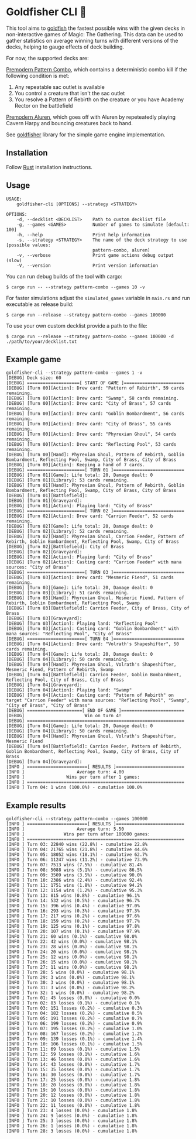 # Goldfisher CLI 🎣

This tool aims to [goldfish](https://mtg.fandom.com/wiki/Goldfishing) the fastest possible wins with the given decks in non-interactive games of Magic: The Gathering. This data can be used to gather statistics on average winning turns with different versions of the decks, helping to gauge effects of deck building.

For now, the supported decks are:

[Premodern Pattern Combo](https://scryfall.com/@Cadiac/decks/79289c7a-f60c-4eff-809e-d83f86dd37c0), which contains a deterministic combo kill if the following condition is met:
1. Any repeatable sac outlet is available
2. You control a creature that isn't the sac outlet
3. You resolve a Pattern of Rebirth on the creature or you have Academy Rector on the battlefield

[Premodern Aluren](https://scryfall.com/@Cadiac/decks/a4aa0d03-bc15-44eb-bf4e-cb95d4dc8cbc), which goes off with Aluren by repeteatedly playing Cavern Harpy and bouncing creatures back to hand.

See [goldfisher](https://github.com/Cadiac/goldfisher/) library for the simple game engine implementation.

## Installation

Follow [Rust](https://www.rust-lang.org/en-US/install.html) installation instructions.

## Usage

```console
USAGE:
    goldfisher-cli [OPTIONS] --strategy <STRATEGY>

OPTIONS:
    -d, --decklist <DECKLIST>    Path to custom decklist file
    -g, --games <GAMES>          Number of games to simulate [default: 100]
    -h, --help                   Print help information
    -s, --strategy <STRATEGY>    The name of the deck strategy to use [possible values:
                                 pattern-combo, aluren]
    -v, --verbose                Print game actions debug output (slow)
    -V, --version                Print version information

```

You can run debug builds of the tool with cargo:

```console
$ cargo run -- --strategy pattern-combo --games 10 -v
```

For faster simulations adjust the `simulated_games` variable in `main.rs` and run executable as release build:

```console
$ cargo run --release --strategy pattern-combo --games 100000
```

To use your own custom decklist provide a path to the file:

```console
$ cargo run --release --strategy pattern-combo --games 100000 -d ./path/to/your/decklist.txt
```

## Example game

```console
goldfisher-cli --strategy pattern-combo --games 1 -v
[DEBUG] Deck size: 60
[DEBUG] ====================[ START OF GAME ]=======================
[DEBUG] [Turn 00][Action]: Drew card: "Pattern of Rebirth", 59 cards remaining.
[DEBUG] [Turn 00][Action]: Drew card: "Swamp", 58 cards remaining.
[DEBUG] [Turn 00][Action]: Drew card: "City of Brass", 57 cards remaining.
[DEBUG] [Turn 00][Action]: Drew card: "Goblin Bombardment", 56 cards remaining.
[DEBUG] [Turn 00][Action]: Drew card: "City of Brass", 55 cards remaining.
[DEBUG] [Turn 00][Action]: Drew card: "Phyrexian Ghoul", 54 cards remaining.
[DEBUG] [Turn 00][Action]: Drew card: "Reflecting Pool", 53 cards remaining.
[DEBUG] [Turn 00][Hand]: Phyrexian Ghoul, Pattern of Rebirth, Goblin Bombardment, Reflecting Pool, Swamp, City of Brass, City of Brass
[DEBUG] [Turn 00][Action]: Keeping a hand of 7 cards.
[DEBUG] ======================[ TURN 01 ]===========================
[DEBUG] [Turn 01][Game]: Life total: 20, Damage dealt: 0
[DEBUG] [Turn 01][Library]: 53 cards remaining.
[DEBUG] [Turn 01][Hand]: Phyrexian Ghoul, Pattern of Rebirth, Goblin Bombardment, Reflecting Pool, Swamp, City of Brass, City of Brass
[DEBUG] [Turn 01][Battlefield]: 
[DEBUG] [Turn 01][Graveyard]: 
[DEBUG] [Turn 01][Action]: Playing land: "City of Brass"
[DEBUG] ======================[ TURN 02 ]===========================
[DEBUG] [Turn 02][Action]: Drew card: "Carrion Feeder", 52 cards remaining.
[DEBUG] [Turn 02][Game]: Life total: 20, Damage dealt: 0
[DEBUG] [Turn 02][Library]: 52 cards remaining.
[DEBUG] [Turn 02][Hand]: Phyrexian Ghoul, Carrion Feeder, Pattern of Rebirth, Goblin Bombardment, Reflecting Pool, Swamp, City of Brass
[DEBUG] [Turn 02][Battlefield]: City of Brass
[DEBUG] [Turn 02][Graveyard]: 
[DEBUG] [Turn 02][Action]: Playing land: "City of Brass"
[DEBUG] [Turn 02][Action]: Casting card: "Carrion Feeder" with mana sources: "City of Brass"
[DEBUG] ======================[ TURN 03 ]===========================
[DEBUG] [Turn 03][Action]: Drew card: "Mesmeric Fiend", 51 cards remaining.
[DEBUG] [Turn 03][Game]: Life total: 20, Damage dealt: 0
[DEBUG] [Turn 03][Library]: 51 cards remaining.
[DEBUG] [Turn 03][Hand]: Phyrexian Ghoul, Mesmeric Fiend, Pattern of Rebirth, Goblin Bombardment, Reflecting Pool, Swamp
[DEBUG] [Turn 03][Battlefield]: Carrion Feeder, City of Brass, City of Brass
[DEBUG] [Turn 03][Graveyard]: 
[DEBUG] [Turn 03][Action]: Playing land: "Reflecting Pool"
[DEBUG] [Turn 03][Action]: Casting card: "Goblin Bombardment" with mana sources: "Reflecting Pool", "City of Brass"
[DEBUG] ======================[ TURN 04 ]===========================
[DEBUG] [Turn 04][Action]: Drew card: "Volrath's Shapeshifter", 50 cards remaining.
[DEBUG] [Turn 04][Game]: Life total: 20, Damage dealt: 0
[DEBUG] [Turn 04][Library]: 50 cards remaining.
[DEBUG] [Turn 04][Hand]: Phyrexian Ghoul, Volrath's Shapeshifter, Mesmeric Fiend, Pattern of Rebirth, Swamp
[DEBUG] [Turn 04][Battlefield]: Carrion Feeder, Goblin Bombardment, Reflecting Pool, City of Brass, City of Brass
[DEBUG] [Turn 04][Graveyard]: 
[DEBUG] [Turn 04][Action]: Playing land: "Swamp"
[DEBUG] [Turn 04][Action]: Casting card: "Pattern of Rebirth" on target "Carrion Feeder" with mana sources: "Reflecting Pool", "Swamp", "City of Brass", "City of Brass"
[DEBUG] =====================[ END OF GAME ]========================
[DEBUG]                       Win on turn 4!
[DEBUG] ============================================================
[DEBUG] [Turn 04][Game]: Life total: 20, Damage dealt: 0
[DEBUG] [Turn 04][Library]: 50 cards remaining.
[DEBUG] [Turn 04][Hand]: Phyrexian Ghoul, Volrath's Shapeshifter, Mesmeric Fiend
[DEBUG] [Turn 04][Battlefield]: Carrion Feeder, Pattern of Rebirth, Goblin Bombardment, Reflecting Pool, Swamp, City of Brass, City of Brass
[DEBUG] [Turn 04][Graveyard]: 
[INFO ] =======================[ RESULTS ]==========================
[INFO ]                    Average turn: 4.00
[INFO ]                Wins per turn after 1 games:
[INFO ] ============================================================
[INFO ] Turn 04: 1 wins (100.0%) - cumulative 100.0%
```

## Example results

```
goldfisher-cli --strategy pattern-combo --games 100000
[INFO ] =======================[ RESULTS ]==========================
[INFO ]                    Average turn: 5.50
[INFO ]               Wins per turn after 100000 games:
[INFO ] ============================================================
[INFO ] Turn 03: 22840 wins (22.8%) - cumulative 22.8%
[INFO ] Turn 04: 21765 wins (21.8%) - cumulative 44.6%
[INFO ] Turn 05: 18052 wins (18.1%) - cumulative 62.7%
[INFO ] Turn 06: 11247 wins (11.2%) - cumulative 73.9%
[INFO ] Turn 07: 7513 wins (7.5%) - cumulative 81.4%
[INFO ] Turn 08: 5088 wins (5.1%) - cumulative 86.5%
[INFO ] Turn 09: 3509 wins (3.5%) - cumulative 90.0%
[INFO ] Turn 10: 2386 wins (2.4%) - cumulative 92.4%
[INFO ] Turn 11: 1751 wins (1.8%) - cumulative 94.2%
[INFO ] Turn 12: 1154 wins (1.2%) - cumulative 95.3%
[INFO ] Turn 13: 815 wins (0.8%) - cumulative 96.1%
[INFO ] Turn 14: 532 wins (0.5%) - cumulative 96.7%
[INFO ] Turn 15: 396 wins (0.4%) - cumulative 97.0%
[INFO ] Turn 16: 293 wins (0.3%) - cumulative 97.3%
[INFO ] Turn 17: 217 wins (0.2%) - cumulative 97.6%
[INFO ] Turn 18: 159 wins (0.2%) - cumulative 97.7%
[INFO ] Turn 19: 125 wins (0.1%) - cumulative 97.8%
[INFO ] Turn 20: 107 wins (0.1%) - cumulative 97.9%
[INFO ] Turn 21: 60 wins (0.1%) - cumulative 98.0%
[INFO ] Turn 22: 42 wins (0.0%) - cumulative 98.1%
[INFO ] Turn 23: 28 wins (0.0%) - cumulative 98.1%
[INFO ] Turn 24: 20 wins (0.0%) - cumulative 98.1%
[INFO ] Turn 25: 12 wins (0.0%) - cumulative 98.1%
[INFO ] Turn 26: 15 wins (0.0%) - cumulative 98.1%
[INFO ] Turn 27: 11 wins (0.0%) - cumulative 98.1%
[INFO ] Turn 28: 5 wins (0.0%) - cumulative 98.1%
[INFO ] Turn 29: 3 wins (0.0%) - cumulative 98.1%
[INFO ] Turn 30: 3 wins (0.0%) - cumulative 98.1%
[INFO ] Turn 31: 3 wins (0.0%) - cumulative 98.2%
[INFO ] Turn 32: 1 wins (0.0%) - cumulative 98.2%
[INFO ] Turn 01: 45 losses (0.0%) - cumulative 0.0%
[INFO ] Turn 02: 83 losses (0.1%) - cumulative 0.1%
[INFO ] Turn 03: 151 losses (0.2%) - cumulative 0.3%
[INFO ] Turn 04: 182 losses (0.2%) - cumulative 0.5%
[INFO ] Turn 05: 191 losses (0.2%) - cumulative 0.7%
[INFO ] Turn 06: 199 losses (0.2%) - cumulative 0.9%
[INFO ] Turn 07: 195 losses (0.2%) - cumulative 1.0%
[INFO ] Turn 08: 167 losses (0.2%) - cumulative 1.2%
[INFO ] Turn 09: 139 losses (0.1%) - cumulative 1.4%
[INFO ] Turn 10: 106 losses (0.1%) - cumulative 1.5%
[INFO ] Turn 11: 69 losses (0.1%) - cumulative 1.5%
[INFO ] Turn 12: 59 losses (0.1%) - cumulative 1.6%
[INFO ] Turn 13: 46 losses (0.0%) - cumulative 1.6%
[INFO ] Turn 14: 43 losses (0.0%) - cumulative 1.7%
[INFO ] Turn 15: 35 losses (0.0%) - cumulative 1.7%
[INFO ] Turn 16: 30 losses (0.0%) - cumulative 1.7%
[INFO ] Turn 17: 25 losses (0.0%) - cumulative 1.8%
[INFO ] Turn 18: 20 losses (0.0%) - cumulative 1.8%
[INFO ] Turn 19: 10 losses (0.0%) - cumulative 1.8%
[INFO ] Turn 20: 12 losses (0.0%) - cumulative 1.8%
[INFO ] Turn 21: 10 losses (0.0%) - cumulative 1.8%
[INFO ] Turn 22: 11 losses (0.0%) - cumulative 1.8%
[INFO ] Turn 23: 4 losses (0.0%) - cumulative 1.8%
[INFO ] Turn 24: 9 losses (0.0%) - cumulative 1.8%
[INFO ] Turn 25: 3 losses (0.0%) - cumulative 1.8%
[INFO ] Turn 26: 1 losses (0.0%) - cumulative 1.8%
[INFO ] Turn 28: 3 losses (0.0%) - cumulative 1.8%
```